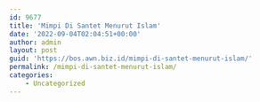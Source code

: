 ```yaml
---
id: 9677
title: 'Mimpi Di Santet Menurut Islam'
date: '2022-09-04T02:04:51+00:00'
author: admin
layout: post
guid: 'https://bos.awn.biz.id/mimpi-di-santet-menurut-islam/'
permalink: /mimpi-di-santet-menurut-islam/
categories:
    - Uncategorized
---
```


